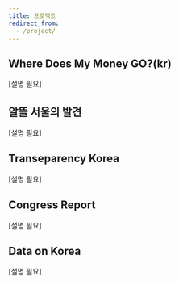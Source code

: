 ```yaml
---
title: 프로젝트
redirect_from:
  - /project/
---
```


<!-- TODO: 프로젝트 설명 추가 -->

## Where Does My Money GO?(kr)
[설명 필요]

## 알뜰 서울의 발견
[설명 필요]

## Transeparency Korea
[설명 필요]

## Congress Report
[설명 필요]

## Data on Korea
[설명 필요]

